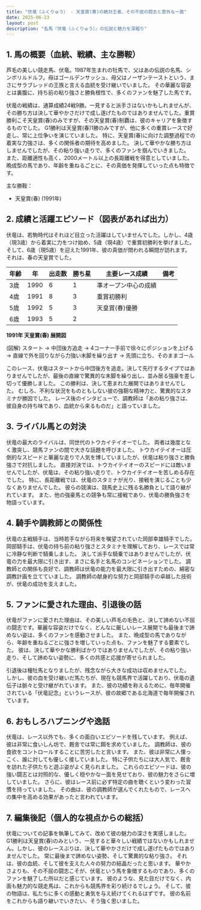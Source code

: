 ```yaml
---
title: "伏竜（ふくりゅう） - 天皇賞(春)の絶対王者、その不屈の闘志と意外な一面"
date: 2025-06-23
layout: post
description: "名馬『伏竜（ふくりゅう）』の伝説と魅力を深堀り"
---
```


## 1. 馬の概要（血統、戦績、主な勝鞍）

芦毛の美しい競走馬、伏竜。1987年生まれの牡馬で、父はあの伝説の名馬、シンボリルドルフ。母はゴールデンサッシュ、母父はノーザンテーストという、まさにサラブレッドの王族と言える血統を受け継いでいました。  その華麗な容姿とは裏腹に、持ち前の粘り強さと勝負根性で、多くのファンを魅了した馬です。

伏竜の戦績は、通算成績24戦9勝。一見すると派手さはないかもしれませんが、その勝ち方は決して華やかさだけで成し遂げたものではありませんでした。重賞勝利こそ天皇賞(春)のみですが、その天皇賞(春)制覇は、彼のキャリアを象徴するものでした。  G1勝利は天皇賞(春)1勝のみですが、他に多くの重賞レースで好走し、常に上位争いを演じていました。  特に、天皇賞(春)に向けた調整過程での着実な力強さは、多くの関係者の期待を高めました。  決して華やかな勝ち方はしませんでしたが、その粘り強い走りで、多くのファンを掴んでいきました。  また、距離適性も高く、2000メートル以上の長距離戦を得意としていました。  晩成型の馬であり、年齢を重ねるごとに、その真価を発揮していった点も特徴です。


主な勝鞍：
* 天皇賞(春) (1991年)


## 2. 成績と活躍エピソード（図表があれば出力）

伏竜は、若駒時代はそれほど目立った活躍はしていませんでした。しかし、4歳（現3歳）から着実に力をつけ始め、5歳（現4歳）で重賞初勝利を挙げました。そして、6歳（現5歳）を迎えた1991年、彼の真価が問われる瞬間が訪れます。それは、春の天皇賞でした。

| 年齢 | 年 | 出走数 | 勝ち星 | 主要レース成績 | 備考 |
|---|---|---|---|---|---|
| 3歳 | 1990 | 6 | 1 | 準オープン中心の成績 |  |
| 4歳 | 1991 | 8 | 3 |  重賞初勝利 |  |
| 5歳 | 1992 | 5 | 3 | 天皇賞(春)優勝 |  |
| 6歳 | 1993 | 5 | 2 |  |  |


**1991年 天皇賞(春) 展開図**

(図解)
スタート → 中団後方追走 → 4コーナー手前で徐々にポジションを上げる → 直線で外を回りながら力強い末脚を繰り出す → 先頭に立ち、そのままゴール


このレース、伏竜はスタートから中団後方を追走。決して先行するタイプではありませんでしたが、最後の直線で驚異的な末脚を繰り出し、並み居る強豪を差し切って優勝しました。  この勝利は、決して恵まれた展開ではありませんでした。  むしろ、不利な状況をものともしない彼の強靭な精神力と、驚異的なスタミナが勝因でした。  レース後のインタビューで、調教師は「あの粘り強さは、彼自身の持ち味であり、血統から来るものだ」と語っていました。


## 3. ライバル馬との対決

伏竜の最大のライバルは、同世代のトウカイテイオーでした。  両者は幾度となく激突し、競馬ファンの間で大きな話題を呼びました。  トウカイテイオーは圧倒的なスピードと華麗な走りで人気を博していましたが、伏竜は粘り強さと勝負強さで対抗しました。  直接対決では、トウカイテイオーのスピードには敵いませんでしたが、伏竜は、その粘り強い走りで、トウカイテイオーを苦しめる存在でした。  特に、長距離戦では、伏竜のスタミナが光り、接戦を演じることも少なくありませんでした。  彼らの競演は、競馬史上に残る名勝負として語り継がれています。  また、他の強豪馬との競争も常に接戦であり、伏竜の勝負強さを物語っています。


## 4. 騎手や調教師との関係性

伏竜の主戦騎手は、当時若手ながら将来を嘱望されていた岡部幸雄騎手でした。  岡部騎手は、伏竜の持ち前の粘り強さとスタミナを理解しており、レースでは常に冷静な判断で騎乗しました。  決して派手な騎乗ではありませんでしたが、伏竜の力を最大限に引き出す、まさに名手と名馬のコンビネーションでした。  調教師との関係も良好で、調教師は伏竜の能力を最大限に引き出すための、綿密な調教計画を立てていました。  調教師の献身的な努力と岡部騎手の卓越した技術が、伏竜の成功を支えました。


## 5. ファンに愛された理由、引退後の話

伏竜がファンに愛された理由は、その美しい芦毛の毛色と、決して諦めない不屈の闘志です。華麗な容姿だけでなく、どんなに厳しいレース展開でも最後まで諦めない姿は、多くのファンを感動させました。  また、晩成型の馬でありながら、年齢を重ねるごとに強さを増していった点も、ファンを魅了する要素でした。  彼は、決して華やかな勝利ばかりではありませんでしたが、その粘り強い走り、そして諦めない姿勢に、多くの共感と応援が寄せられました。

引退後は種牡馬となりましたが、残念ながら大きな成功は収めませんでした。  しかし、彼の血を受け継いだ馬たちが、現在も競馬界で活躍しており、伏竜の遺伝子は脈々と受け継がれています。  また、彼の功績を称えるために、毎年開催されている「伏竜記念」というレースが、彼の故郷である北海道で毎年開催されています。


## 6. おもしろハプニングや逸話

伏竜は、レース以外でも、多くの面白いエピソードを残しています。  例えば、彼は非常に食いしん坊で、厩舎では常に餌を求めていました。  調教師は、彼の食欲をコントロールすることに苦労したと言います。  また、彼は非常に人懐っこく、誰に対しても優しく接していました。  特に子供たちには大人気で、厩舎を訪れた子供たちと遊ぶ姿がよく見られました。  これらのエピソードは、彼の強い闘志とは対照的な、優しく穏やかな一面を見せており、彼の魅力をさらに増していました。  さらに、彼はレース前に必ず特定の曲を聴くという変わった習慣を持っていました。  その曲は、彼の調教師が選んでくれたもので、レースへの集中を高める効果があったと言われています。


## 7. 編集後記（個人的な視点からの総括）

伏竜についての記事を執筆してみて、改めて彼の魅力の深さを実感しました。  G1勝利は天皇賞(春)のみという、一見すると華々しい戦績ではないかもしれません。しかし、彼のレースぶりは、決して華やかさだけで成し遂げたものではありませんでした。  常に最後まで諦めない姿勢、そして驚異的な粘り強さ。  それは、彼の血統、そして彼を支えた人々の努力の結晶だったと思います。  華やかさよりも、その不屈の闘志こそが、伏竜という馬を象徴するものであり、多くのファンを魅了した所以だと感じています。  彼のような、見た目だけでなく、内面も魅力的な競走馬は、これからも競馬界を彩り続けるでしょう。  そして、彼の物語は、私たちに多くの感動と勇気を与え続けてくれるはずです。  彼の名前をこれからも語り継いでいきたい、そう強く思いました。
